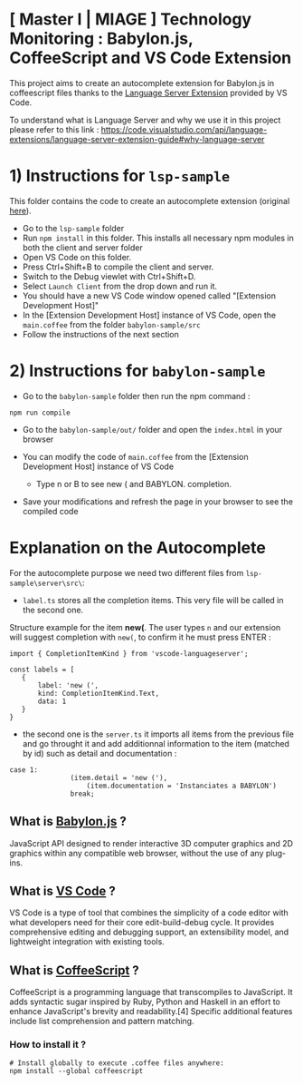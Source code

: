 # [ Master I | MIAGE ] Technology Monitoring : Babylon.js, CoffeeScript and VS Code Extension

This project aims to create an autocomplete extension for Babylon.js in coffeescript files thanks to the [Language Server Extension](https://code.visualstudio.com/api/language-extensions/language-server-extension-guide) provided by VS Code. 

To understand what is Language Server and why we use it in this project please refer to this link : https://code.visualstudio.com/api/language-extensions/language-server-extension-guide#why-language-server

# 1) Instructions for `lsp-sample` 
 
This folder contains the code to create an autocomplete extension (original [here](https://github.com/Microsoft/vscode-extension-samples/tree/master/lsp-sample)). 

* Go to the `lsp-sample` folder 
* Run `npm install` in this folder. This installs all necessary npm modules in both the client and server folder
* Open VS Code on this folder.
* Press Ctrl+Shift+B to compile the client and server.
* Switch to the Debug viewlet with Ctrl+Shift+D.
* Select `Launch Client` from the drop down and run it.
* You should have a new VS Code window opened called "[Extension Development Host]"
* In the [Extension Development Host] instance of VS Code, open the `main.coffee` from the folder `babylon-sample/src`
* Follow the instructions of the next section 


# 2)  Instructions for `babylon-sample`

* Go to the `babylon-sample` folder then run the npm command : 
```
npm run compile 
```

* Go to the  `babylon-sample/out/` folder and open the `index.html` in your browser 

* You can modify the code of `main.coffee` from the [Extension Development Host] instance of VS Code
    * Type n or B to see new ( and BABYLON. completion.

* Save your modifications and refresh the page in your browser to see the compiled code 

# Explanation on the Autocomplete 

For the autocomplete purpose we need two different files from `lsp-sample\server\src\`:

 * `label.ts` stores all the completion items. This very file will be called in the second one.

 Structure example for the item **new(**. The user types `n` and our extension will suggest completion with `new(`, to confirm it he must press ENTER : 
 
 ```
import { CompletionItemKind } from 'vscode-languageserver';

const labels = [
    {
        label: 'new (',
        kind: CompletionItemKind.Text,
        data: 1
    }
} 
 ```

 * the second one is the `server.ts` it imports all items from the previous file and go throught it and add additionnal information to the item (matched by id) such as detail and documentation :
 ```
 case 1:
				(item.detail = 'new ('),
					(item.documentation = 'Instanciates a BABYLON')
				break;
 ``` 


## What is [Babylon.js](https://www.babylonjs.com/) ?

JavaScript API designed to render interactive 3D computer graphics and 2D graphics within any compatible web browser, without the use of any plug-ins.

## What is [VS Code](https://code.visualstudio.com/) ?

VS Code is a type of tool that combines the simplicity of a code editor with what developers need for their core edit-build-debug cycle. It provides comprehensive editing and debugging support, an extensibility model, and lightweight integration with existing tools.

## What is [CoffeeScript](https://en.wikipedia.org/wiki/CoffeeScript) ?

CoffeeScript is a programming language that transcompiles to JavaScript. It adds syntactic sugar inspired by Ruby, Python and Haskell in an effort to enhance JavaScript's brevity and readability.[4] Specific additional features include list comprehension and pattern matching.

### How to install it ? 

```
# Install globally to execute .coffee files anywhere:
npm install --global coffeescript
```